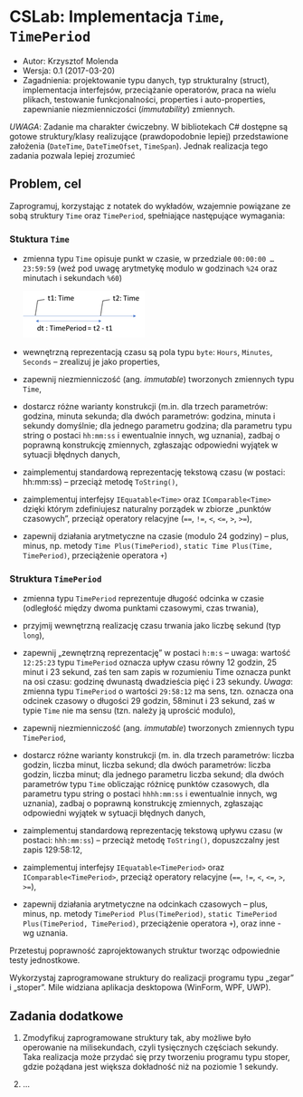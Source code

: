 # CSLab: Implementacja `Time`, `TimePeriod`

* Autor: Krzysztof Molenda
* Wersja: 0.1 (2017-03-20)
* Zagadnienia: projektowanie typu danych, typ strukturalny (struct), implementacja interfejsów, przeciążanie operatorów, praca na wielu plikach, testowanie funkcjonalności, properties i auto-properties, zapewnianie niezmienniczości (_immutability_) zmiennych.


_UWAGA_: Zadanie ma charakter ćwiczebny. W bibliotekach C# dostępne są gotowe struktury/klasy realizujące (prawdopodobnie lepiej) przedstawione założenia (`DateTime`, `DateTimeOfset`, `TimeSpan`). Jednak realizacja tego zadania pozwala lepiej zrozumieć 



## Problem, cel

Zaprogramuj, korzystając z notatek do wykładów, wzajemnie powiązane ze sobą struktury `Time` oraz `TimePeriod`, spełniające następujące wymagania:

### Stuktura `Time`

* zmienna typu `Time` opisuje punkt w czasie, w przedziale `00:00:00 … 23:59:59` (weź pod uwagę arytmetykę modulo w godzinach `%24` oraz minutach i sekundach `%60`)
  
    ![Time & TimePeriod](TimePeriod.png)

* wewnętrzną reprezentacją czasu są pola typu `byte`: `Hours`, `Minutes`, `Seconds` – zrealizuj je jako properties,

* zapewnij niezmienniczość (ang. _immutable_) tworzonych zmiennych typu `Time`,
  
* dostarcz różne warianty konstrukcji (m.in. dla trzech parametrów: godzina, minuta sekunda; dla dwóch parametrów: godzina, minuta i sekundy domyślnie; dla jednego parametru godzina; dla parametru typu string o postaci `hh:mm:ss` i ewentualnie innych, wg uznania), zadbaj o poprawną konstrukcję zmiennych, zgłaszając odpowiedni wyjątek w sytuacji błędnych danych,
  
* zaimplementuj standardową reprezentację tekstową czasu (w postaci: hh:mm:ss) – przeciąż metodę `ToString()`,
  
* zaimplementuj interfejsy `IEquatable<Time>` oraz `IComparable<Time>` dzięki którym zdefiniujesz naturalny porządek w zbiorze „punktów czasowych”, przeciąż operatory relacyjne (`==`, `!=`, `<`, `<=`, `>`, `>=`),
  
* zapewnij działania arytmetyczne na czasie (modulo 24 godziny) – plus, minus, np. metody `Time Plus(TimePeriod)`, `static Time Plus(Time, TimePeriod)`, przeciążenie operatora `+`)


### Struktura `TimePeriod`

* zmienna typu `TimePeriod` reprezentuje długość odcinka w czasie (odległość między dwoma punktami czasowymi, czas trwania),
  
* przyjmij wewnętrzną realizację czasu trwania jako liczbę sekund (typ `long`),

* zapewnij „zewnętrzną reprezentację” w postaci `h:m:s` – uwaga: wartość `12:25:23` typu `TimePeriod` oznacza upływ czasu równy 12 godzin, 25 minut i 23 sekund, zaś ten sam zapis w rozumieniu Time oznacza punkt na osi czasu: godzinę dwunastą dwadzieścia pięć i 23 sekundy. _Uwaga_: zmienna typu `TimePeriod` o wartości `29:58:12` ma sens, tzn. oznacza ona odcinek czasowy o długości 29 godzin, 58minut i 23 sekund, zaś w typie `Time` nie ma sensu (tzn. należy ją uprościć modulo),

* zapewnij niezmienniczość (ang. _immutable_) tworzonych zmiennych typu `TimePeriod`,

* dostarcz różne warianty konstrukcji (m. in. dla trzech parametrów: liczba godzin, liczba minut, liczba sekund; dla dwóch parametrów: liczba godzin, liczba minut; dla jednego parametru liczba sekund; dla dwóch parametrów typu `Time` obliczając różnicę punktów czasowych, dla parametru typu string o postaci `hhhh:mm:ss` i ewentualnie innych, wg uznania), zadbaj o poprawną konstrukcję zmiennych, zgłaszając odpowiedni wyjątek w sytuacji błędnych danych,

* zaimplementuj standardową reprezentację tekstową upływu czasu (w postaci: `hhh:mm:ss`) – przeciąż metodę `ToString()`, dopuszczalny jest zapis 129:58:12,

* zaimplementuj interfejsy `IEquatable<TimePeriod>` oraz `IComparable<TimePeriod>`, przeciąż operatory relacyjne (`==`, `!=`, `<`, `<=`, `>`, `>=`),
  
* zapewnij działania arytmetyczne na odcinkach czasowych  – plus, minus, np. metody `TimePeriod Plus(TimePeriod)`, `static TimePeriod Plus(TimePeriod, TimePeriod)`, przeciążenie operatora `+`), oraz inne - wg uznania.


Przetestuj poprawność zaprojektowanych struktur tworząc odpowiednie testy jednostkowe.

Wykorzystaj zaprogramowane struktury do realizacji programu typu „zegar” i „stoper”. Mile widziana aplikacja desktopowa (WinForm, WPF, UWP).

## Zadania dodatkowe

1. Zmodyfikuj zaprogramowane struktury tak, aby możliwe było operowanie na milisekundach, czyli tysięcznych częściach sekundy. Taka realizacja może przydać się przy tworzeniu programu typu stoper, gdzie pożądana jest większa dokładność niż na poziomie 1 sekundy.

2. …
